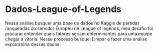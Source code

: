 # Dados-League-of-Legends

Nessa análise busquei uma base de dados no Kaggle de partidas ranqueadas do servidor Europeu de League of legends, meu desafio foi procurar entender quais fatores seriam determinantes para uma equipe chegar a vitória.
 Nesse processo busquei Limpar e fazer uma análise exploratória desses dados.
